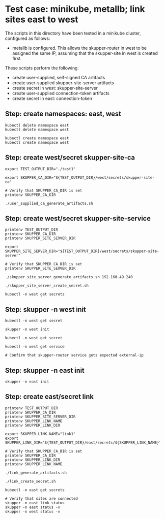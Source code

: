 # Test case: minikube, metallb; link sites east to west

The scripts in this directory have been tested in a minikube cluster, configured as follows:
* metallb is configured.  This allows the skupper-router in west to be assigned the same IP, assuming that the skupper-site in west is created first.

These scripts perform the following:
* create user-supplied, self-signed CA artifacts
* create user-supplied skupper-site-server artifacts
* create secret in west: skupper-site-server
* create user-supplied connection-token artifacts
* create secret in east: connection-token

## Step: create namespaces: east, west
```
kubectl delete namespace east
kubectl delete namespace west

kubectl create namespace east
kubectl create namespace west
```

## Step: create west/secret skupper-site-ca
```
export TEST_OUTPUT_DIR="./test1"

export SKUPPER_CA_DIR="${TEST_OUTPUT_DIR}/west/secrets/skupper-site-ca"

# Verify that SKUPPER_CA_DIR is set
printenv SKUPPER_CA_DIR

./user_supplied_ca_generate_artifacts.sh

```

## Step: create west/secret skupper-site-service
```
printenv TEST_OUTPUT_DIR
printenv SKUPPER_CA_DIR
printenv SKUPPER_SITE_SERVER_DIR

export SKUPPER_SITE_SERVER_DIR="${TEST_OUTPUT_DIR}/west/secrets/skupper-site-server"

# Verify that SKUPPER_CA_DIR is set
printenv SKUPPER_SITE_SERVER_DIR

./skupper_site_server_generate_artifacts.sh 192.168.49.240

./skupper_site_server_create_secret.sh

kubectl -n west get secrets
```

## Step: skupper -n west init
```
kubectl -n west get secret

skupper -n west init

kubectl -n west get secret

kubectl -n west get service

# Confirm that skupper-router service gets expected external-ip
```

## Step: skupper -n east init
```
skupper -n east init
```

## Step: create east/secret link
```
printenv TEST_OUTPUT_DIR
printenv SKUPPER_CA_DIR
printenv SKUPPER_SITE_SERVER_DIR
printenv SKUPPER_LINK_NAME
printenv SKUPPER_LINK_DIR

export SKUPPER_LINK_NAME="link1"
export SKUPPER_LINK_DIR="${TEST_OUTPUT_DIR}/east/secrets/${SKUPPER_LINK_NAME}"

# Verify that SKUPPER_CA_DIR is set
printenv SKUPPER_CA_DIR
printenv SKUPPER_LINK_DIR
printenv SKUPPER_LINK_NAME

./link_generate_artifacts.sh

./link_create_secret.sh

kubectl -n east get secrets

# Verify that sites are connected
skupper -n east link status
skupper -n east status -v
skupper -n west status -v
```
